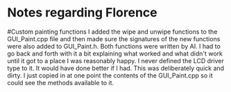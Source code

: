 # Notes regarding Florence



#Custom painting functions
I added the wipe and unwipe functions to the GUI_Paint.cpp file and then made sure the signatures of the new functions were also added to GUI_Paint.h.  Both functions were written by AI.  I had to go back and forth with it a bit explaining what worked and what didn't work until it got to a place I was reasonably happy.  I never defined the LCD driver type to it.  It would have done better if I had.  This was deliberately quick and dirty.  I just copied in at one point the contents of the GUI_Paint.cpp so it could see the methods available to it. 